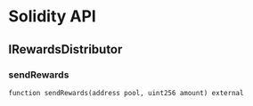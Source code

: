 # Solidity API

## IRewardsDistributor

### sendRewards

```solidity
function sendRewards(address pool, uint256 amount) external
```

